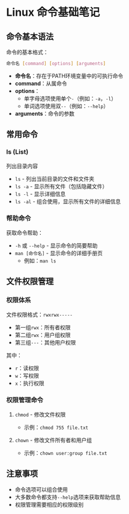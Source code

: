 # Linux 命令基础笔记

## 命令基本语法

命令的基本格式：
```bash
命令名 [command] [options] [arguments]
```

- **命令名**：存在于PATH环境变量中的可执行命令
- **command**：从属命令
- **options**：
  - 单字母选项使用单个`-`（例如：`-a`，`-l`）
  - 单词选项使用双`--`（例如：`--help`）
- **arguments**：命令的参数

## 常用命令

### ls (List)
列出目录内容
- `ls` - 列出当前目录的文件和文件夹
- `ls -a` - 显示所有文件（包括隐藏文件）
- `ls -l` - 显示详细信息
- `ls -al` - 组合使用，显示所有文件的详细信息

### 帮助命令
获取命令帮助：
- `-h` 或 `--help` - 显示命令的简要帮助
- `man [命令名]` - 显示命令的详细手册页
  - 例如：`man ls`

## 文件权限管理

### 权限体系
文件权限格式：`rwxrwx-----`
- 第一组`rwx`：所有者权限
- 第二组`rwx`：用户组权限
- 第三组`---`：其他用户权限

其中：
- `r`：读权限
- `w`：写权限
- `x`：执行权限

### 权限管理命令
1. `chmod` - 修改文件权限
   - 示例：`chmod 755 file.txt`

2. `chown` - 修改文件所有者和用户组
   - 示例：`chown user:group file.txt`

## 注意事项
- 命令选项可以组合使用
- 大多数命令都支持`--help`选项来获取帮助信息
- 权限管理需要相应的权限级别